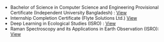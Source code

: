 * Bachelor of Science in Computer Science and Engineering Provisional Certificate (Independent University Bangladesh) : [View](https://github.com/Doingitgud/Certificate/blob/0931af1712edc59ef47dc56a5c802fb8bcd981a2/Mohammad_Nurul_Hassan_POV.pdf)
* Internship Completion Certificate (Flyte Solutions Ltd.) [View](https://github.com/Doingitgud/Certificate/blob/0931af1712edc59ef47dc56a5c802fb8bcd981a2/Internship_Completion_Certificate.pdf)
* Deep Learning in Ecological Studies (ISRO) :  [View](https://github.com/Doingitgud/Certificate/blob/main/Deep_Learning_in_Ecological_Studies.pdf)
* Raman Spectroscopy and its Applications in Earth Observation (ISRO): [View](https://github.com/Doingitgud/Certificate/blob/6ce60873884cb06073ad2e8ff615af5b6148551f/Raman_Spectroscopy_and_its%20Applications_in%20Earth_Observation.pdf)
  
